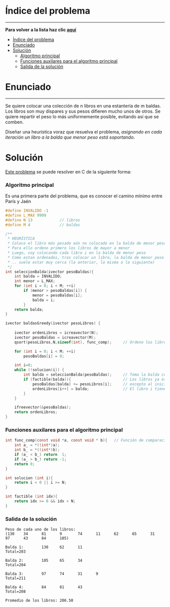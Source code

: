 # Índice del problema

***

**Para volver a la lista haz clic [aquí](./Index.md)**

<!-- TOC -->
* [Índice del problema](#índice-del-problema)
* [Enunciado](#enunciado)
* [Solución](#solución)
    * [Algoritmo principal](#algoritmo-principal)
    * [Funciones auxilares para el algoritmo principal](#funciones-auxilares-para-el-algoritmo-principal)
    * [Salida de la solución](#salida-de-la-solución)
<!-- TOC -->

# Enunciado

***

Se quiere colocar una colección de n libros en una estantería de m baldas.
Los libros son muy dispares y sus pesos difieren mucho unos de otros. Se quiere
repartir el peso lo más uniformemente posible, evitando así que se comben.

Diseñar una heurística voraz que resuelva el problema, _asignando en cada
iteración un libro a la balda que menor peso está soportando_.

# Solución
[Este problema](#enunciado) se puede resolver en C de la siguiente forma:

### Algoritmo principal

Es una primera parte del problema, que es conocer el camino mínimo entre París y Jaén

```c
#define INVALIDO -1
#define L_MAX 9999
#define N 13            // libros
#define M 4             // baldas

/**
 * HEURÍSTICA
 * Coloco el libro más pesado aún no colocado en la balda de menor peso
 * Para ello ordeno primero los libros de mayor a menor
 * Luego, voy colocando cada libro i en la balda de menor peso
 * Como estan ordenados, tras colocar un libro, la balda de menor peso ..
 * .. suele estar muy cerca (la anterior, la misma o la siguiente)
 */
int seleccionBalda(ivector pesoBaldas){
    int balda = INVALIDO;
    int menor = L_MAX;
    for (int i = 0; i < M; ++i)
        if (menor > pesoBaldas[i]) {
            menor = pesoBaldas[i];
            balda = i;
        }
    return balda;
}

ivector baldasGreedy(ivector pesoLibros) {
    
    ivector ordenLibros = icreavector(N);
    ivector pesoBaldas = icreavector(M);
    qsort(pesoLibros,N,sizeof(int), func_comp);     // Ordeno los libros, en descendiente

    for (int i = 0; i < M; ++i)
        pesoBaldas[i] = 0;

    int i=0;
    while (!solucion(i)) {
        int balda = seleccionBalda(pesoBaldas);     // Toma la balda con menor peso
        if (factible(balda)){                       // Los libros ya están ordenados => La balda con menos peso es,
            pesoBaldas[balda] += pesoLibros[i];     // excepto al inicio, la última escogida (baja, sube, baja, ...)
            ordenLibros[i++] = balda;               // El libro i tiene la balda
        }
    }

    ifreevector(&pesoBaldas);
    return ordenLibros;
}
```

### Funciones auxilares para el algoritmo principal

````c
int func_comp(const void *a, const void * b){   // Función de comparación para el quicksort
    int a_ = *((int*)a);
    int b_ = *((int*)b);
    if (a_ < b_) return  1;
    if (a_ > b_) return -1;
    return 0;
}

int solucion (int i){
    return i < 0 || i >= N;
}

int factible (int idx){
    return idx >= 0 && idx < N;
}
````

### Salida de la solución

```
Peso de cada uno de los libros:
(130    34      81      9       74      11      62      65      31      97      43      84      105)

Balda 1:        130     62      11
Total=203

Balda 2:        105     65      34
Total=204

Balda 3:        97      74      31      9
Total=211

Balda 4:        84      81      43
Total=208

Promedio de los libros: 206.50
```
